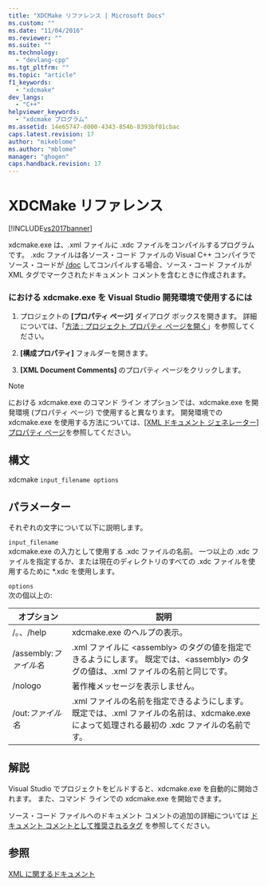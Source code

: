 ```yaml
---
title: "XDCMake リファレンス | Microsoft Docs"
ms.custom: ""
ms.date: "11/04/2016"
ms.reviewer: ""
ms.suite: ""
ms.technology: 
  - "devlang-cpp"
ms.tgt_pltfrm: ""
ms.topic: "article"
f1_keywords: 
  - "xdcmake"
dev_langs: 
  - "C++"
helpviewer_keywords: 
  - "xdcmake プログラム"
ms.assetid: 14e65747-d000-4343-854b-8393bf01cbac
caps.latest.revision: 17
author: "mikeblome"
ms.author: "mblome"
manager: "ghogen"
caps.handback.revision: 17
---
```

# XDCMake リファレンス
[!INCLUDE[vs2017banner](../assembler/inline/includes/vs2017banner.md)]

xdcmake.exe は、.xml ファイルに .xdc ファイルをコンパイルするプログラムです。  .xdc ファイルは各ソース・コード ファイルの Visual C\+\+ コンパイラでソース・コードが [\/doc](../build/reference/doc-process-documentation-comments-c-cpp.md) してコンパイルする場合、ソース・コード ファイルが XML タグでマークされたドキュメント コメントを含むときに作成されます。  
  
### における xdcmake.exe を Visual Studio 開発環境で使用するには  
  
1.  プロジェクトの **\[プロパティ ページ\]** ダイアログ ボックスを開きます。  詳細については、「[方法 : プロジェクト プロパティ ページを開く](../misc/how-to-open-project-property-pages.md)」を参照してください。  
  
2.  **\[構成プロパティ\]** フォルダーを開きます。  
  
3.  **\[XML Document Comments\]** のプロパティ ページをクリックします。  
  
> [!NOTE]
>  における xdcmake.exe のコマンド ライン オプションでは、xdcmake.exe を開発環境 \(プロパティ ページ\) で使用すると異なります。  開発環境での xdcmake.exe を使用する方法については、[\[XML ドキュメント ジェネレーター\] プロパティ ページ](../Topic/XML%20Document%20Generator%20Tool%20Property%20Pages.md)を参照してください。  
  
## 構文  
 xdcmake `input_filename options`  
  
## パラメーター  
 それぞれの文字について以下に説明します。  
  
 `input_filename`  
 xdcmake.exe の入力として使用する .xdc ファイルの名前。  一つ以上の .xdc ファイルを指定するか、または現在のディレクトリのすべての .xdc ファイルを使用するために \*.xdc を使用します。  
  
 `options`  
 次の個以上の:  
  
|オプション|説明|  
|-----------|--------|  
|\/。、\/help|xdcmake.exe のヘルプの表示。|  
|\/assembly:*ファイル名*|.xml ファイルに \<assembly\> のタグの値を指定できるようにします。  既定では、\<assembly\> のタグの値は、.xml ファイルの名前と同じです。|  
|\/nologo|著作権メッセージを表示しません。|  
|\/out:*ファイル名*|.xml ファイルの名前を指定できるようにします。  既定では、.xml ファイルの名前は、xdcmake.exe によって処理される最初の .xdc ファイルの名前です。|  
  
## 解説  
 Visual Studio でプロジェクトをビルドすると、xdcmake.exe を自動的に開始されます。  また、コマンド ラインでの xdcmake.exe を開始できます。  
  
 ソース・コード ファイルへのドキュメント コメントの追加の詳細については [ドキュメント コメントとして推奨されるタグ](../Topic/Recommended%20Tags%20for%20Documentation%20Comments%20\(Visual%20C++\).md) を参照してください。  
  
## 参照  
 [XML に関するドキュメント](../ide/xml-documentation-visual-cpp.md)